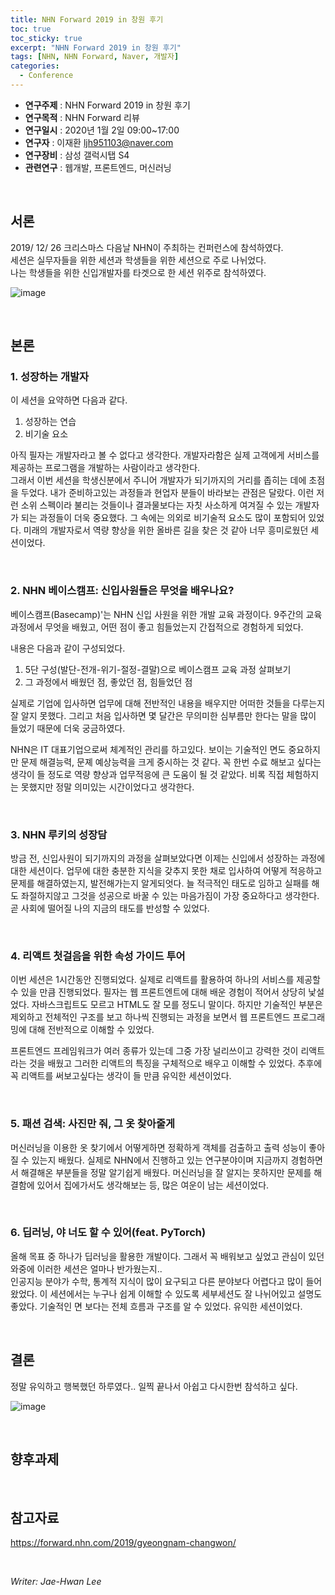 ```yaml
---
title: NHN Forward 2019 in 창원 후기
toc: true
toc_sticky: true
excerpt: "NHN Forward 2019 in 창원 후기"
tags: [NHN, NHN Forward, Naver, 개발자]
categories:
  - Conference
---
```


* **연구주제** : NHN Forward 2019 in 창원 후기
* **연구목적** : NHN Forward 리뷰
* **연구일시** : 2020년 1월 2일 09:00~17:00
* **연구자** : 이재환 <ljh951103@naver.com>
* **연구장비** : 삼성 갤럭시탭 S4
* **관련연구** : 웹개발, 프론트엔드, 머신러닝

&nbsp;

## 서론

2019/ 12/ 26 크리스마스 다음날 NHN이 주최하는 컨퍼런스에 참석하였다.  
세션은 실무자들을 위한 세션과 학생들을 위한 세션으로 주로 나뉘었다.  
나는 학생들을 위한 신입개발자를 타겟으로 한 세션 위주로 참석하였다.

![image](https://user-images.githubusercontent.com/57826388/72157390-23e15800-33fb-11ea-858e-cc6db526b6bc.png)

&nbsp;

## 본론

### 1. 성장하는 개발자
이 세션을 요약하면 다음과 같다.

1. 성장하는 연습
2. 비기술 요소

아직 필자는 개발자라고 볼 수 없다고 생각한다. 개발자라함은 실제 고객에게 서비스를 제공하는 프로그램을 개발하는 사람이라고 생각한다.  
그래서 이번 세션을 학생신분에서 주니어 개발자가 되기까지의 거리를 좁히는 데에 초점을 두었다. 내가 준비하고있는 과정들과 현업자 분들이 바라보는 관점은 달랐다. 이런 저런 소위 스펙이라 불리는 것들이나 결과물보다는 자칫 사소하게 여겨질 수 있는 개발자가 되는 과정들이 더욱 중요했다. 그 속에는 의외로 비기술적 요소도 많이 포함되어 있었다. 미래의 개발자로서 역량 향상을 위한 올바른 길을 찾은 것 같아 너무 흥미로웠던 세션이었다.

&nbsp;

### 2. NHN 베이스캠프: 신입사원들은 무엇을 배우나요?

베이스캠프(Basecamp)'는 NHN 신입 사원을 위한 개발 교육 과정이다. 9주간의 교육 과정에서 무엇을 배웠고, 어떤 점이 좋고 힘들었는지 간접적으로 경험하게 되었다.

내용은 다음과 같이 구성되었다.

1. 5단 구성(발단-전개-위기-절정-결말)으로 베이스캠프 교육 과정 살펴보기
2. 그 과정에서 배웠던 점, 좋았던 점, 힘들었던 점

실제로 기업에 입사하면 업무에 대해 전반적인 내용을 배우지만 어떠한 것들을 다루는지 잘 알지 못했다. 그리고 처음 입사하면 몇 달간은 무의미한 심부름만 한다는 말을 많이 들었기 때문에 더욱 궁금하였다.

NHN은 IT 대표기업으로써 체계적인 관리를 하고있다. 보이는 기술적인 면도 중요하지만 문제 해결능력, 문졔 예상능력을 크게 중시하는 것 같다. 꼭 한번 수료 해보고 싶다는 생각이 들 정도로 역량 향상과 업무적응에 큰 도움이 될 것 같았다. 비록 직접 체험하지는 못했지만 정말 의미있는 시간이었다고 생각한다.  

&nbsp;

### 3. NHN 루키의 성장담	

방금 전, 신입사원이 되기까지의 과정을 살펴보았다면 이제는 신입에서 성장하는 과정에 대한 세션이다. 업무에 대한 충분한 지식을 갖추지 못한 채로 입사하여 어떻게 적응하고 문제를 해결하였는지, 발전해가는지 알게되엇다. 늘 적극적인 태도로 임하고 실패를 해도 좌절하지않고 그것을 성공으로 바꿀 수 있는 마음가짐이 가장 중요하다고 생각한다. 곧 사회에 떨어질 나의 지금의 태도를 반성할 수 있었다.

&nbsp;

### 4. 리액트 첫걸음을 위한 속성 가이드 투어

이번 세션은 1시간동안 진행되었다. 실제로 리액트를 활용하여 하나의 서비스를 제공할 수 있을 만큼 진행되었다. 필자는 웹 프론트엔트에 대해 배운 경험이 적어서 상당히 낯설었다. 자바스크립트도 모르고 HTML도 잘 모를 정도니 말이다. 하지만 기술적인 부분은 제외하고 전체적인 구조를 보고 하나씩 진행되는 과정을 보면서 웹 프론트엔드 프로그래밍에 대해 전반적으로 이해할 수 있었다.

프론트엔드 프레임워크가 여러 종류가 있는데 그중 가장 널리쓰이고 강력한 것이 리액트라는 것을 배웠고 그러한 리액트의 특징을 구체적으로 배우고 이해할 수 있었다.
추후에 꼭 리액트를 써보고싶다는 생각이 들 만큼 유익한 세션이었다.

&nbsp;

### 5. 패션 검색: 사진만 줘, 그 옷 찾아줄게

머신러닝을 이용한 옷 찾기에서 어떻게하면 정확하게 객체를 검출하고 출력 성능이 좋아질 수 있는지 배웠다. 실제로 NHN에서 진행하고 있는 연구분야이며 지금까지 경험하면서 해결해온 부분들을 정말 알기쉽게 배웠다. 머신러닝을 잘 알지는 못하지만 문제를 해결함에 있어서 집에가서도 생각해보는 등, 많은 여운이 남는 세션이었다.

&nbsp;
	
### 6. 딥러닝, 야 너도 할 수 있어(feat. PyTorch)

올해 목표 중 하나가 딥러닝을 활용한 개발이다. 그래서 꼭 배워보고 싶었고 관심이 있던 와중에 이러한 세션은 얼마나 반가웠는지..  
인공지능 분야가 수학, 통계적 지식이 많이 요구되고 다른 분야보다 어렵다고 많이 들어왔었다. 이 세션에서는 누구나 쉽게 이해할 수 있도록 세부세션도 잘 나뉘어있고 설명도 좋았다. 기술적인 면 보다는 전체 흐름과 구조를 알 수 있었다. 유익한 세션이었다.

&nbsp;

## 결론

정말 유익하고 행복했던 하루였다.. 일찍 끝나서 아쉽고 다시한번 참석하고 싶다.

![image](https://user-images.githubusercontent.com/57826388/72136366-fd57f880-33cb-11ea-8d8c-22de4695f686.png)

&nbsp;

## 향후과제

&nbsp;

## 참고자료
<https://forward.nhn.com/2019/gyeongnam-changwon/>

&nbsp;

*Writer: Jae-Hwan Lee*









